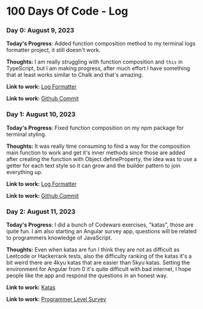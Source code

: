 # 100 Days Of Code - Log

### Day 0: August 9, 2023

**Today's Progress**: Added function composition method to my terminal logs formatter project, it still doesn't work.

**Thoughts:** I am really struggling with function composition and `this` in TypeScript, but I am making progress, after much effort I have something that at least works similar to Chalk and that's amazing.

**Link to work:** [Log Formatter](https://www.npmjs.com/package/format-logs)

**Link to work:** [Github Commit](https://github.com/Armando284/format-logs/commit/d781e47a8f64dc298148cbd5e51822f4e72abb97)

### Day 1: August 10, 2023

**Today's Progress**: Fixed function composition on my npm package for terminal styling.

**Thoughts:** It was really time consuming to find a way for the composition main function to work and get it's inner methods since those are added after creating the function with Object.defineProperty, the idea was to use a getter for each text style so it can grow and the builder pattern to join everything up.

**Link to work:** [Log Formatter](https://www.npmjs.com/package/format-logs)

**Link to work:** [Github Commit](https://github.com/Armando284/format-logs/commit/afd852be61364421a0bfe17312f61658f51edd44)

### Day 2: August 11, 2023

**Today's Progress**: I did a bunch of Codewars exercises, "katas", those are quite fun. I am also starting an Angular survey app, questions will be related to programmers knowledge of JavaScript.

**Thoughts:** Even when katas are fun I think they are not as difficult as Leetcode or Hackerrank tests, also the difficulty ranking of the katas it's a bit weird there are 4kyu katas that are easier than 5kyu katas. Setting the environment for Angular from 0 it's quite difficult with bad internet, I hope people like the app and respond the questions in an honest way.

**Link to work:** [Katas](https://www.codewars.com/users/Armando284/completed)

**Link to work:** [Programmer Level Survey](https://github.com/Armando284/programmer-level-survey)